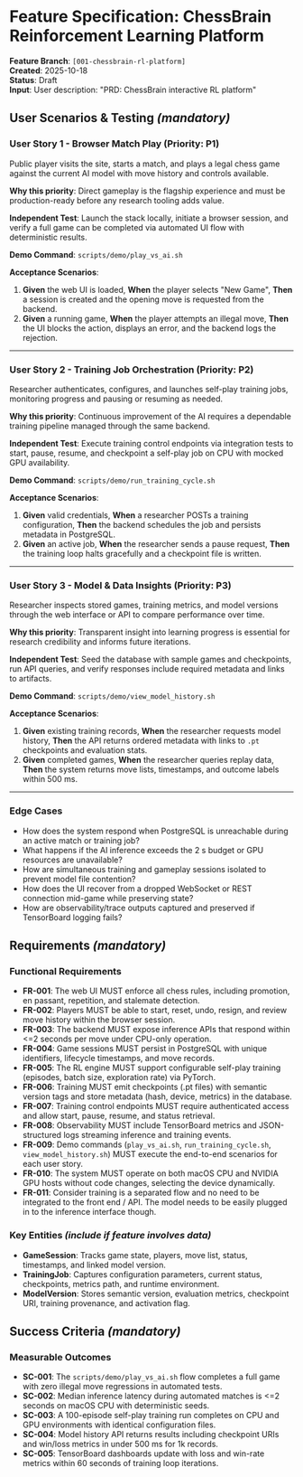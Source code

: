 # Feature Specification: ChessBrain Reinforcement Learning Platform

**Feature Branch**: `[001-chessbrain-rl-platform]`  
**Created**: 2025-10-18  
**Status**: Draft  
**Input**: User description: "PRD: ChessBrain interactive RL platform"

## User Scenarios & Testing *(mandatory)*

### User Story 1 - Browser Match Play (Priority: P1)

Public player visits the site, starts a match, and plays a legal chess game against the current AI model with move history and controls available.

**Why this priority**: Direct gameplay is the flagship experience and must be production-ready before any research tooling adds value.

**Independent Test**: Launch the stack locally, initiate a browser session, and verify a full game can be completed via automated UI flow with deterministic results.

**Demo Command**: `scripts/demo/play_vs_ai.sh`

**Acceptance Scenarios**:

1. **Given** the web UI is loaded, **When** the player selects "New Game", **Then** a session is created and the opening move is requested from the backend.
2. **Given** a running game, **When** the player attempts an illegal move, **Then** the UI blocks the action, displays an error, and the backend logs the rejection.

---

### User Story 2 - Training Job Orchestration (Priority: P2)

Researcher authenticates, configures, and launches self-play training jobs, monitoring progress and pausing or resuming as needed.

**Why this priority**: Continuous improvement of the AI requires a dependable training pipeline managed through the same backend.

**Independent Test**: Execute training control endpoints via integration tests to start, pause, resume, and checkpoint a self-play job on CPU with mocked GPU availability.

**Demo Command**: `scripts/demo/run_training_cycle.sh`

**Acceptance Scenarios**:

1. **Given** valid credentials, **When** a researcher POSTs a training configuration, **Then** the backend schedules the job and persists metadata in PostgreSQL.
2. **Given** an active job, **When** the researcher sends a pause request, **Then** the training loop halts gracefully and a checkpoint file is written.

---

### User Story 3 - Model & Data Insights (Priority: P3)

Researcher inspects stored games, training metrics, and model versions through the web interface or API to compare performance over time.

**Why this priority**: Transparent insight into learning progress is essential for research credibility and informs future iterations.

**Independent Test**: Seed the database with sample games and checkpoints, run API queries, and verify responses include required metadata and links to artifacts.

**Demo Command**: `scripts/demo/view_model_history.sh`

**Acceptance Scenarios**:

1. **Given** existing training records, **When** the researcher requests model history, **Then** the API returns ordered metadata with links to `.pt` checkpoints and evaluation stats.
2. **Given** completed games, **When** the researcher queries replay data, **Then** the system returns move lists, timestamps, and outcome labels within 500 ms.

---

### Edge Cases

- How does the system respond when PostgreSQL is unreachable during an active match or training job?
- What happens if the AI inference exceeds the 2 s budget or GPU resources are unavailable?
- How are simultaneous training and gameplay sessions isolated to prevent model file contention?
- How does the UI recover from a dropped WebSocket or REST connection mid-game while preserving state?
- How are observability/trace outputs captured and preserved if TensorBoard logging fails?

## Requirements *(mandatory)*

### Functional Requirements

- **FR-001**: The web UI MUST enforce all chess rules, including promotion, en passant, repetition, and stalemate detection.
- **FR-002**: Players MUST be able to start, reset, undo, resign, and review move history within the browser session.
- **FR-003**: The backend MUST expose inference APIs that respond within <=2 seconds per move under CPU-only operation.
- **FR-004**: Game sessions MUST persist in PostgreSQL with unique identifiers, lifecycle timestamps, and move records.
- **FR-005**: The RL engine MUST support configurable self-play training (episodes, batch size, exploration rate) via PyTorch.
- **FR-006**: Training MUST emit checkpoints (.pt files) with semantic version tags and store metadata (hash, device, metrics) in the database.
- **FR-007**: Training control endpoints MUST require authenticated access and allow start, pause, resume, and status retrieval.
- **FR-008**: Observability MUST include TensorBoard metrics and JSON-structured logs streaming inference and training events.
- **FR-009**: Demo commands (`play_vs_ai.sh`, `run_training_cycle.sh`, `view_model_history.sh`) MUST execute the end-to-end scenarios for each user story.
- **FR-010**: The system MUST operate on both macOS CPU and NVIDIA GPU hosts without code changes, selecting the device dynamically.
- **FR-011**: Consider training is a separated flow and no need to be integrated to the front end / API. The model needs to be easily plugged in to the inference interface though.

### Key Entities *(include if feature involves data)*

- **GameSession**: Tracks game state, players, move list, status, timestamps, and linked model version.
- **TrainingJob**: Captures configuration parameters, current status, checkpoints, metrics path, and runtime environment.
- **ModelVersion**: Stores semantic version, evaluation metrics, checkpoint URI, training provenance, and activation flag.

## Success Criteria *(mandatory)*

### Measurable Outcomes

- **SC-001**: The `scripts/demo/play_vs_ai.sh` flow completes a full game with zero illegal move regressions in automated tests.
- **SC-002**: Median inference latency during automated matches is <=2 seconds on macOS CPU with deterministic seeds.
- **SC-003**: A 100-episode self-play training run completes on CPU and GPU environments with identical configuration files.
- **SC-004**: Model history API returns results including checkpoint URIs and win/loss metrics in under 500 ms for 1k records.
- **SC-005**: TensorBoard dashboards update with loss and win-rate metrics within 60 seconds of training loop iterations.
